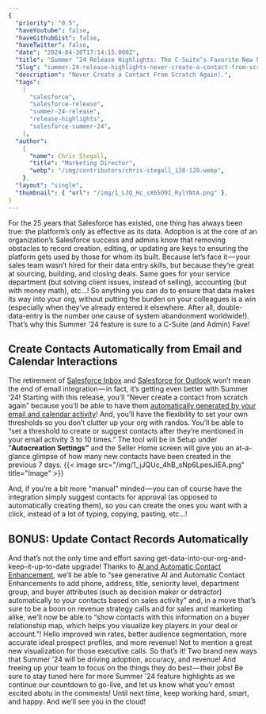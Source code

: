 ```yaml
---
{
  "priority": "0.5",
  "haveYoutube": false,
  "haveGithubGist": false,
  "haveTwitter": false,
  "date": "2024-04-30T17:14:15.000Z",
  "title": "Summer ’24 Release Highlights: The C-Suite’s Favorite New Feature",
  "Slug": "summer-24-release-highlights-never-create-a-contact-from-scratch-again",
  "description": "Never Create a Contact From Scratch Again!.",
  "tags":
    [
      "salesforce",
      "salesforce-release",
      "summer-24-release",
      "release-highlights",
      "salesforce-summer-24",
    ],
  "author":
    {
      "name": Chris Stegall,
      "title": "Marketing Director",
      "webp": "/img/contributors/chris-stegall_128-128.webp",
    },
  "layout": "single",
  "thumbnail": { "url": "/img/1_LJQ_Hc_sX65O9I_RylYNtA.png" },
}
---
```


For the 25 years that Salesforce has existed, one thing has always been true: the platform’s only as effective as its data. Adoption is at the core of an organization’s Salesforce success and admins know that removing obstacles to record creation, editing, or updating are keys to ensuring the platform gets used by those for whom its built.
Because let’s face it — your sales team wasn’t hired for their data entry skills, but because they’re great at sourcing, building, and closing deals. Same goes for your service department (but solving client issues, instead of selling), accounting (but with money math), etc…! So anything you can do to ensure that data makes its way into your org, without putting the burden on your colleagues is a win (especially when they‘ve already entered it elsewhere. After all, double-data-entry is the number one cause of system abandonment worldwide!).
That’s why this Summer ’24 feature is sure to a C-Suite (and Admin) Fave!

## Create Contacts Automatically from Email and Calendar Interactions

The retirement of [Salesforce Inbox](https://help.salesforce.com/s/articleView?id=release-notes.rn_sales_inbox1.htm&language=en_US&release=250&type=5) and [Salesforce for Outlook](https://help.salesforce.com/s/articleView?id=release-notes.rn_sales_sfo.htm&release=250&type=5) won’t mean the end of email integration — in fact, it’s getting even better with Summer ‘24! Starting with this release, you’ll “Never create a contact from scratch again” because you’ll be able to have them [automatically generated by your email and calendar activity](https://help.salesforce.com/s/articleView?id=release-notes.rn_sales_feature_core_contacts_autocreation.htm&release=250&type=5)!
And, you’ll have the flexibility to set your own thresholds so you don’t clutter up your org with randos. You’ll be able to “set a threshold to create or suggest contacts after they’re mentioned in your email activity 3 to 10 times.” The tool will be in Setup under “<strong>Autocreation Settings”</strong> and the Seller Home screen will give you an at-a-glance glimpse of how many new contacts have been created in the previous 7 days.
{{< image src="/img/1_jJQUc_4hB_sNp6LpesJiEA.png" title="Image" >}}

And, if you’re a bit more “manual” minded — you can of course have the integration simply suggest contacts for approval (as opposed to automatically creating them), so you can create the ones you want with a click, instead of a lot of typing, copying, pasting, etc…!

## BONUS: Update Contact Records Automatically

And that’s not the only time and effort saving get-data-into-our-org-and-keep-it-up-to-date upgrade! Thanks to [AI and Automatic Contact Enhancement](https://help.salesforce.com/s/articleView?id=release-notes.rn_sales_feature_core_contacts_enhance.htm&release=250&type=5), we’ll be able to “see generative AI and Automatic Contact Enhancements to add phone, address, title, seniority level, department group, and buyer attributes (such as decision maker or detractor) automatically to your contacts based on sales activity” and, in a move that’s sure to be a boon on revenue strategy calls and for sales and marketing alike, we’ll now be able to “show contacts with this information on a buyer relationship map, which helps you visualize key players in your deal or account.”!
Hello improved win rates, better audience segmentation, more accurate ideal prospect profiles, and more revenue! Not to mention a great new visualization for those executive calls.
So that’s it! Two brand new ways that Summer ’24 will be driving adoption, accuracy, and revenue! And freeing up your team to focus on the things they do best — their jobs!
Be sure to stay tuned here for more Summer ’24 feature highlights as we continue our countdown to go-live, and let us know what you’r emost excited abotu in the comments!
Until next time, keep working hard, smart, and happy. And we’ll see you in the cloud!
